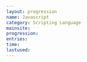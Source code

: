 ```yaml
---
layout: progression
name: Javascript
category: Scripting Language
mainsite: 
progression: 
entries: 
time: 
lastused: 
---
```


